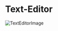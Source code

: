 # Text-Editor
![TextEditorImage](https://github.com/ShakshiAgl/Text-Editor/assets/119099193/62396170-742a-4497-9fe4-44719036337a)
